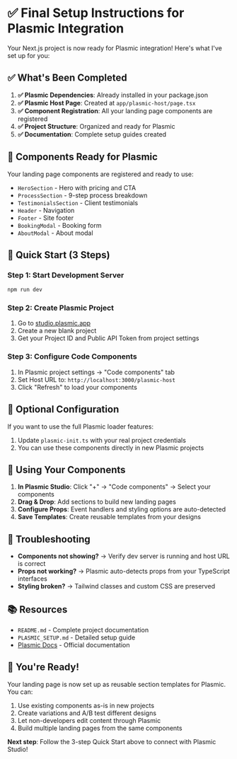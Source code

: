 # ✅ Final Setup Instructions for Plasmic Integration

Your Next.js project is now ready for Plasmic integration! Here's what I've set up for you:

## ✅ What's Been Completed

1. **✅ Plasmic Dependencies**: Already installed in your package.json
2. **✅ Plasmic Host Page**: Created at `app/plasmic-host/page.tsx`
3. **✅ Component Registration**: All your landing page components are registered
4. **✅ Project Structure**: Organized and ready for Plasmic
5. **✅ Documentation**: Complete setup guides created

## 🎯 Components Ready for Plasmic

Your landing page components are registered and ready to use:

- `HeroSection` - Hero with pricing and CTA
- `ProcessSection` - 9-step process breakdown
- `TestimonialsSection` - Client testimonials
- `Header` - Navigation
- `Footer` - Site footer
- `BookingModal` - Booking form
- `AboutModal` - About modal

## 🚀 Quick Start (3 Steps)

### Step 1: Start Development Server
```bash
npm run dev
```

### Step 2: Create Plasmic Project
1. Go to [studio.plasmic.app](https://studio.plasmic.app)
2. Create a new blank project
3. Get your Project ID and Public API Token from project settings

### Step 3: Configure Code Components
1. In Plasmic project settings → "Code components" tab
2. Set Host URL to: `http://localhost:3000/plasmic-host`
3. Click "Refresh" to load your components

## 📝 Optional Configuration

If you want to use the full Plasmic loader features:

1. Update `plasmic-init.ts` with your real project credentials
2. You can use these components directly in new Plasmic projects

## 🎨 Using Your Components

1. **In Plasmic Studio**: Click "+" → "Code components" → Select your components
2. **Drag & Drop**: Add sections to build new landing pages
3. **Configure Props**: Event handlers and styling options are auto-detected
4. **Save Templates**: Create reusable templates from your designs

## 🔧 Troubleshooting

- **Components not showing?** → Verify dev server is running and host URL is correct
- **Props not working?** → Plasmic auto-detects props from your TypeScript interfaces
- **Styling broken?** → Tailwind classes and custom CSS are preserved

## 📚 Resources

- `README.md` - Complete project documentation
- `PLASMIC_SETUP.md` - Detailed setup guide
- [Plasmic Docs](https://docs.plasmic.app/learn/nextjs-quickstart/) - Official documentation

## 🎉 You're Ready!

Your landing page is now set up as reusable section templates for Plasmic. You can:

1. Use existing components as-is in new projects
2. Create variations and A/B test different designs
3. Let non-developers edit content through Plasmic
4. Build multiple landing pages from the same components

**Next step**: Follow the 3-step Quick Start above to connect with Plasmic Studio! 
